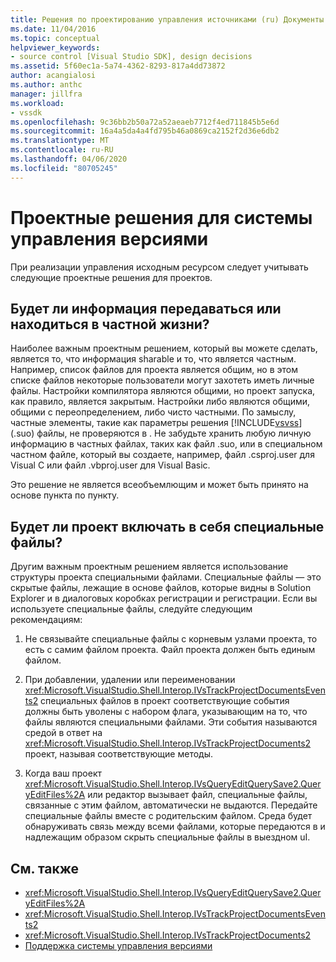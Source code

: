 ```yaml
---
title: Решения по проектированию управления источниками (ru) Документы Майкрософт
ms.date: 11/04/2016
ms.topic: conceptual
helpviewer_keywords:
- source control [Visual Studio SDK], design decisions
ms.assetid: 5f60ec1a-5a74-4362-8293-817a4dd73872
author: acangialosi
ms.author: anthc
manager: jillfra
ms.workload:
- vssdk
ms.openlocfilehash: 9c36bb2b50a72a52aeaeb7712f4ed711845b5e6d
ms.sourcegitcommit: 16a4a5da4a4fd795b46a0869ca2152f2d36e6db2
ms.translationtype: MT
ms.contentlocale: ru-RU
ms.lasthandoff: 04/06/2020
ms.locfileid: "80705245"
---
```

# <a name="source-control-design-decisions"></a>Проектные решения для системы управления версиями
При реализации управления исходным ресурсом следует учитывать следующие проектные решения для проектов.

## <a name="will-information-be-shared-or-private"></a>Будет ли информация передаваться или находиться в частной жизни?
 Наиболее важным проектным решением, который вы можете сделать, является то, что информация sharable и то, что является частным. Например, список файлов для проекта является общим, но в этом списке файлов некоторые пользователи могут захотеть иметь личные файлы. Настройки компилятора являются общими, но проект запуска, как правило, является закрытым. Настройки либо являются общими, общими с переопределением, либо чисто частными. По замыслу, частные элементы, такие как параметры решения [!INCLUDE[vsvss](../../extensibility/includes/vsvss_md.md)](.suo) файлы, не проверяются в . Не забудьте хранить любую личную информацию в частных файлах, таких как файл .suo, или в специальном частном файле, который вы создаете, например, файл .csproj.user для Visual C или файл .vbproj.user для Visual Basic.

 Это решение не является всеобъемлющим и может быть принято на основе пункта по пункту.

## <a name="will-the-project-include-special-files"></a>Будет ли проект включать в себя специальные файлы?
 Другим важным проектным решением является использование структуры проекта специальными файлами. Специальные файлы — это скрытые файлы, лежащие в основе файлов, которые видны в Solution Explorer и в диалоговых коробках регистрации и регистрации. Если вы используете специальные файлы, следуйте следующим рекомендациям:

1. Не связывайте специальные файлы с корневым узлами проекта, то есть с самим файлом проекта. Файл проекта должен быть единым файлом.

2. При добавлении, удалении или переименовании <xref:Microsoft.VisualStudio.Shell.Interop.IVsTrackProjectDocumentsEvents2> специальных файлов в проект соответствующие события должны быть уволены с набором флага, указывающим на то, что файлы являются специальными файлами. Эти события называются средой в ответ на <xref:Microsoft.VisualStudio.Shell.Interop.IVsTrackProjectDocuments2> проект, называя соответствующие методы.

3. Когда ваш проект <xref:Microsoft.VisualStudio.Shell.Interop.IVsQueryEditQuerySave2.QueryEditFiles%2A> или редактор вызывает файл, специальные файлы, связанные с этим файлом, автоматически не выдаются. Передайте специальные файлы вместе с родительским файлом. Среда будет обнаруживать связь между всеми файлами, которые передаются в и надлежащим образом скрыть специальные файлы в выездном uI.

## <a name="see-also"></a>См. также
- <xref:Microsoft.VisualStudio.Shell.Interop.IVsQueryEditQuerySave2.QueryEditFiles%2A>
- <xref:Microsoft.VisualStudio.Shell.Interop.IVsTrackProjectDocumentsEvents2>
- <xref:Microsoft.VisualStudio.Shell.Interop.IVsTrackProjectDocuments2>
- [Поддержка системы управления версиями](../../extensibility/internals/supporting-source-control.md)
